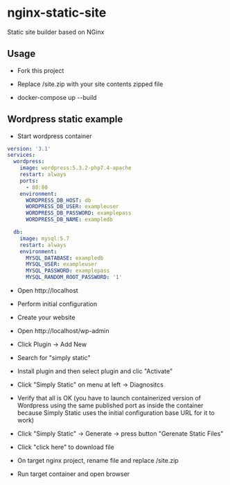 # nginx-static-site
Static site builder based on NGinx

## Usage

* Fork this project

* Replace /site.zip with your site contents zipped file

* docker-compose up --build


## Wordpress static example

* Start wordpress container

```yml
version: '3.1'
services:
  wordpress:
    image: wordpress:5.3.2-php7.4-apache
    restart: always
    ports:
      - 80:80
    environment:
      WORDPRESS_DB_HOST: db
      WORDPRESS_DB_USER: exampleuser
      WORDPRESS_DB_PASSWORD: examplepass
      WORDPRESS_DB_NAME: exampledb

  db:
    image: mysql:5.7
    restart: always
    environment:
      MYSQL_DATABASE: exampledb
      MYSQL_USER: exampleuser
      MYSQL_PASSWORD: examplepass
      MYSQL_RANDOM_ROOT_PASSWORD: '1'
```

* Open http://localhost

* Perform initial configuration

* Create your website

* Open http://localhost/wp-admin

* Click Plugin -> Add New

* Search for "simply static"

* Install plugin and then select plugin and clic "Activate"

* Click "Simply Static" on menu at left -> Diagnositcs

* Verify that all is OK (you have to launch containerized version of Wordpress using the same published port as inside the container because Simply Static uses the initial configuration base URL for it to work)

* Click "Simply Static" -> Generate -> press button "Gerenate Static Files"

* Click "click here" to download file

* On target nginx project, rename file and replace /site.zip

* Run target container and open browser

